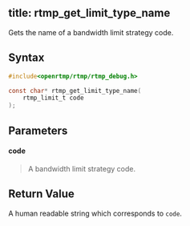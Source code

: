 title: rtmp_get_limit_type_name
--------------------------

Gets the name of a bandwidth limit strategy code. 


## Syntax ##

```c
#include<openrtmp/rtmp/rtmp_debug.h>

const char* rtmp_get_limit_type_name( 
	rtmp_limit_t code
);
```

## Parameters ##
#### code ####
> A bandwidth limit strategy code.

## Return Value ##
A human readable string which corresponds to `code`.
